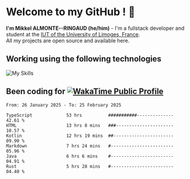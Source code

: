 # Welcome to my GitHub ! 🌃

**I'm Mikkel ALMONTE--RINGAUD (he/him)** - I'm a fullstack developer and student at the [IUT of the University of Limoges, France](https://iut.unilim.fr). \
All my projects are open source and available here.

## Working using the following technologies

![My Skills](https://skillicons.dev/icons?i=solidjs,pnpm,nodejs,ts,js,vercel,netlify,html,css,rust,astro,git,vue,md,electron,figma,github,bash,bun,cloudflare,py,tailwind,nginx,npm,tauri,vite,zig,yarn,windicss,dart,flutter,kotlin&theme=dark)

## Been coding for [![WakaTime Public Profile](https://wakatime.com/badge/user/0839e595-e07a-435c-8d59-ed95f2a3d6dd.svg?style=flat-square)](https://wakatime.com/@0839e595-e07a-435c-8d59-ed95f2a3d6dd)

<!--START_SECTION:waka-->

```plain
From: 26 January 2025 - To: 25 February 2025

TypeScript             53 hrs          ###########--------------   42.61 %
HTML                   13 hrs 8 mins   ###----------------------   10.57 %
Kotlin                 12 hrs 19 mins  ##-----------------------   09.90 %
Markdown               7 hrs 24 mins   #------------------------   05.96 %
Java                   6 hrs 6 mins    #------------------------   04.91 %
Rust                   5 hrs 28 mins   #------------------------   04.40 %
```

<!--END_SECTION:waka-->
